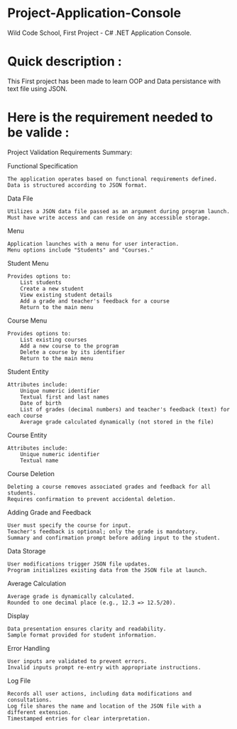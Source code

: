 # Project-Application-Console
Wild Code School, First Project - C# .NET Application Console.

# Quick description : 
This First project has been made to learn OOP and Data persistance with text file using JSON.

# Here is the requirement needed to be valide : 
Project Validation Requirements Summary:

Functional Specification

    The application operates based on functional requirements defined.
    Data is structured according to JSON format.

Data File

    Utilizes a JSON data file passed as an argument during program launch.
    Must have write access and can reside on any accessible storage.

Menu

    Application launches with a menu for user interaction.
    Menu options include "Students" and "Courses."

Student Menu

    Provides options to:
        List students
        Create a new student
        View existing student details
        Add a grade and teacher's feedback for a course
        Return to the main menu

Course Menu

    Provides options to:
        List existing courses
        Add a new course to the program
        Delete a course by its identifier
        Return to the main menu

Student Entity

    Attributes include:
        Unique numeric identifier
        Textual first and last names
        Date of birth
        List of grades (decimal numbers) and teacher's feedback (text) for each course
        Average grade calculated dynamically (not stored in the file)

Course Entity

    Attributes include:
        Unique numeric identifier
        Textual name

Course Deletion

    Deleting a course removes associated grades and feedback for all students.
    Requires confirmation to prevent accidental deletion.

Adding Grade and Feedback

    User must specify the course for input.
    Teacher's feedback is optional; only the grade is mandatory.
    Summary and confirmation prompt before adding input to the student.

Data Storage

    User modifications trigger JSON file updates.
    Program initializes existing data from the JSON file at launch.

Average Calculation

    Average grade is dynamically calculated.
    Rounded to one decimal place (e.g., 12.3 => 12.5/20).

Display

    Data presentation ensures clarity and readability.
    Sample format provided for student information.

Error Handling

    User inputs are validated to prevent errors.
    Invalid inputs prompt re-entry with appropriate instructions.

Log File

    Records all user actions, including data modifications and consultations.
    Log file shares the name and location of the JSON file with a different extension.
    Timestamped entries for clear interpretation.
